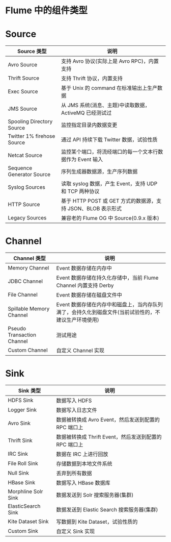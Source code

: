 

# Flume 中的组件类型

# Source

| **Source 类型**            | **说明**                                                     |
| -------------------------- | ------------------------------------------------------------ |
| Avro Source                | 支持 Avro 协议(实际上是 Avro RPC)，内置支持                  |
| Thrift Source              | 支持 Thrift 协议，内置支持                                   |
| Exec Source                | 基于 Unix 的 command 在标准输出上生产数据                    |
| JMS Source                 | 从 JMS 系统(消息、主题)中读取数据，ActiveMQ 已经测试过       |
| Spooling Directory Source  | 监控指定目录内数据变更                                       |
| Twitter 1% firehose Source | 通过 API 持续下载 Twitter 数据，试验性质                     |
| Netcat Source              | 监控某个端口，将流经端口的每一个文本行数据作为 Event 输入    |
| Sequence Generator Source  | 序列生成器数据源，生产序列数据                               |
| Syslog Sources             | 读取 syslog 数据，产生 Event，支持 UDP 和 TCP 两种协议       |
| HTTP Source                | 基于 HTTP POST 或 GET 方式的数据源，支持 JSON、BLOB 表示形式 |
| Legacy Sources             | 兼容老的 Flume OG 中 Source(0.9.x 版本)                      |

# Channel

| **Channel 类型**           | **说明**                                                                                             |
| -------------------------- | ---------------------------------------------------------------------------------------------------- |
| Memory Channel             | Event 数据存储在内存中                                                                               |
| JDBC Channel               | Event 数据存储在持久化存储中，当前 Flume Channel 内置支持 Derby                                      |
| File Channel               | Event 数据存储在磁盘文件中                                                                           |
| Spillable Memory Channel   | Event 数据存储在内存中和磁盘上，当内存队列满了，会持久化到磁盘文件(当前试验性的，不建议生产环境使用) |
| Pseudo Transaction Channel | 测试用途                                                                                             |
| Custom Channel             | 自定义 Channel 实现                                                                                  |

# Sink

| **Sink 类型**       | **说明**                                               |
| ------------------- | ------------------------------------------------------ |
| HDFS Sink           | 数据写入 HDFS                                          |
| Logger Sink         | 数据写入日志文件                                       |
| Avro Sink           | 数据被转换成 Avro Event，然后发送到配置的 RPC 端口上   |
| Thrift Sink         | 数据被转换成 Thrift Event，然后发送到配置的 RPC 端口上 |
| IRC Sink            | 数据在 IRC 上进行回放                                  |
| File Roll Sink      | 存储数据到本地文件系统                                 |
| Null Sink           | 丢弃到所有数据                                         |
| HBase Sink          | 数据写入 HBase 数据库                                  |
| Morphline Solr Sink | 数据发送到 Solr 搜索服务器(集群)                       |
| ElasticSearch Sink  | 数据发送到 Elastic Search 搜索服务器(集群)             |
| Kite Dataset Sink   | 写数据到 Kite Dataset，试验性质的                      |
| Custom Sink         | 自定义 Sink 实现                                       |
